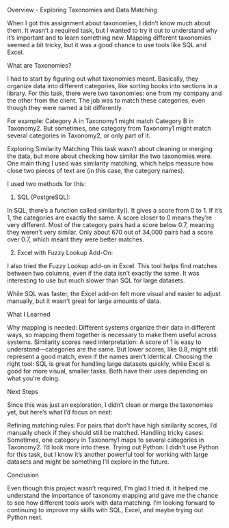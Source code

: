 Overview - Exploring Taxonomies and Data Matching

When I got this assignment about taxonomies, I didn’t know much about them. It wasn’t a required task, but I wanted to try it out to understand why it’s important and to learn something new. Mapping different taxonomies seemed a bit tricky, but it was a good chance to use tools like SQL and Excel.

What are Taxonomies?

I had to start by figuring out what taxonomies meant. Basically, they organize data into different categories, like sorting books into sections in a library. For this task, there were two taxonomies: one from my company and the other from the client. The job was to match these categories, even though they were named a bit differently.

For example:
Category A in Taxonomy1 might match Category B in Taxonomy2.
But sometimes, one category from Taxonomy1 might match several categories in Taxonomy2, or only part of it.

Exploring Similarity Matching
This task wasn’t about cleaning or merging the data, but more about checking how similar the two taxonomies were. One main thing I used was similarity matching, which helps measure how close two pieces of text are (in this case, the category names).

I used two methods for this:

1. SQL (PostgreSQL):

In SQL, there’s a function called similarity(). It gives a score from 0 to 1. If it’s 1, the categories are exactly the same. A score closer to 0 means they’re very different.
Most of the category pairs had a score below 0.7, meaning they weren’t very similar. Only about 670 out of 34,000 pairs had a score over 0.7, which meant they were better matches.

2. Excel with Fuzzy Lookup Add-On:

I also tried the Fuzzy Lookup add-on in Excel. This tool helps find matches between two columns, even if the data isn’t exactly the same. It was interesting to use but much slower than SQL for large datasets.

While SQL was faster, the Excel add-on felt more visual and easier to adjust manually, but it wasn’t great for large amounts of data.

What I Learned

Why mapping is needed: Different systems organize their data in different ways, so mapping them together is necessary to make them useful across systems.
Similarity scores need interpretation: A score of 1 is easy to understand—categories are the same. But lower scores, like 0.8, might still represent a good match, even if the names aren’t identical.
Choosing the right tool: SQL is great for handling large datasets quickly, while Excel is good for more visual, smaller tasks. Both have their uses depending on what you're doing.

Next Steps

Since this was just an exploration, I didn’t clean or merge the taxonomies yet, but here’s what I’d focus on next:

Refining matching rules: For pairs that don’t have high similarity scores, I’d manually check if they should still be matched.
Handling tricky cases: Sometimes, one category in Taxonomy1 maps to several categories in Taxonomy2. I’d look more into these.
Trying out Python: I didn’t use Python for this task, but I know it’s another powerful tool for working with large datasets and might be something I’ll explore in the future.

Conclusion

Even though this project wasn’t required, I’m glad I tried it. It helped me understand the importance of taxonomy mapping and gave me the chance to see how different tools work with data matching. I’m looking forward to continuing to improve my skills with SQL, Excel, and maybe trying out Python next.
